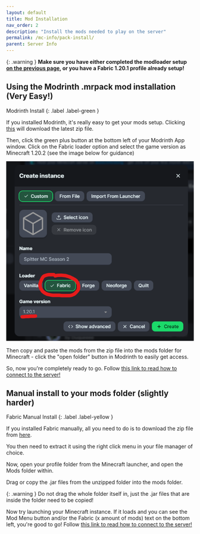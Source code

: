 ```yaml
---
layout: default
title: Mod Installation
nav_order: 2
description: "Install the mods needed to play on the server"
permalink: /mc-info/pack-install/
parent: Server Info
---
```


{: .warning }
**Make sure you have either completed the modloader setup [on the previous page](https://spitter.space/mc-info/loader-install), or you have a Fabric 1.20.1 profile already setup!**

## Using the Modrinth .mrpack mod installation (Very Easy!)
Modrinth Install
{: .label .label-green }


If you installed Modrinth, it's really easy to get your mods setup. Clicking [this](https://drive.google.com/file/d/18LG674dX2gt9nzSRLywWVdutiCdXxdVp/view?usp=sharing) will download the latest zip file. 

Then, click the green plus button at the bottom left of your Modrinth App window. Click on the Fabric loader option and select the game version as Minecraft 1.20.2 (see the image below for guidance)

![](../../assets/images/instance-demo.png)

Then copy and paste the mods from the zip file into the mods folder for Minecraft - click the "open folder" button in Modrinth to easily get access.

So, now you're completely ready to go. Follow [this link to read how to connect to the server!](https://spitter.space/mc-info/connecting)


## Manual install to your mods folder (slightly harder)
Fabric Manual Install
{: .label .label-yellow }


If you installed Fabric manually, all you need to do is to download the zip file from [here](https://drive.google.com/file/d/18LG674dX2gt9nzSRLywWVdutiCdXxdVp/view?usp=sharing).

You then need to extract it using the right click menu in your file manager of choice.

Now, open your profile folder from the Minecraft launcher, and open the Mods folder within. 

Drag or copy the .jar files from the unzipped folder into the mods folder. 

{: .warning }
Do not drag the whole folder itself in, just the .jar files that are inside the folder need to be copied!

Now try launching your Minecraft instance. If it loads and you can see the Mod Menu button and/or the Fabric (x amount of mods) text on the bottom left, you're good to go!
Follow [this link to read how to connect to the server!](https://spitter.space/mc-info/connecting)
